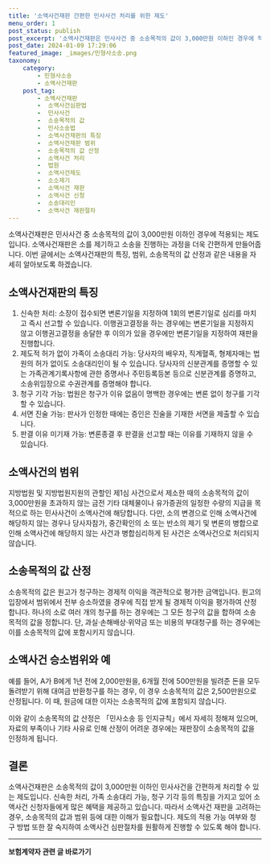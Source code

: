 ```yaml
---
title: '소액사건재판 간편한 민사사건 처리를 위한 제도'
menu_order: 1
post_status: publish
post_excerpt: '소액사건재판은 민사사건 중 소송목적의 값이 3,000만원 이하인 경우에 적용되는 제도입니다. 소액사건재판은 소를 제기하고 소송을 진행하는 과정을 더욱 간편하게 만들어줍니다. 이번 글에서는 소액사건재판의 특징, 범위, 소송목적의 값 산정과 같은 내용을 자세히 알아보도록 하겠습니다.'
post_date: 2024-01-09 17:29:06
featured_image: _images/민형사소송.png
taxonomy:
    category:
        - 민형사소송
        - 소액사건재판
    post_tag:
        - 소액사건재판
        -  소액사건심판법
        -  민사사건
        -  소송목적의 값
        -  민사소송법
        -  소액사건재판의 특징
        -  소액사건재판 범위
        -  소송목적의 값 산정
        -  소액사건 처리
        -  법원
        -  소액사건제도
        -  소소제기
        -  소액사건 재판
        -  소액사건 신청
        -  소송대리인
        -  소액사건 재판절차
---
```



소액사건재판은 민사사건 중 소송목적의 값이 3,000만원 이하인 경우에 적용되는 제도입니다. 소액사건재판은 소를 제기하고 소송을 진행하는 과정을 더욱 간편하게 만들어줍니다. 이번 글에서는 소액사건재판의 특징, 범위, 소송목적의 값 산정과 같은 내용을 자세히 알아보도록 하겠습니다.

## 소액사건재판의 특징

1. 신속한 처리: 소장이 접수되면 변론기일을 지정하여 1회의 변론기일로 심리를 마치고 즉시 선고할 수 있습니다. 이행권고결정을 하는 경우에는 변론기일을 지정하지 않고 이행권고결정을 송달한 후 이의가 있을 경우에만 변론기일을 지정하여 재판을 진행합니다.
2. 제도적 허가 없이 가족이 소송대리 가능: 당사자의 배우자, 직계혈족, 형제자매는 법원의 허가 없이도 소송대리인이 될 수 있습니다. 당사자의 신분관계를 증명할 수 있는 가족관계기록사항에 관한 증명서나 주민등록등본 등으로 신분관계를 증명하고, 소송위임장으로 수권관계를 증명해야 합니다.
3. 청구 기각 가능: 법원은 청구가 이유 없음이 명백한 경우에는 변론 없이 청구를 기각할 수 있습니다.
4. 서면 진술 가능: 판사가 인정한 때에는 증인은 진술을 기재한 서면을 제출할 수 있습니다.
5. 판결 이유 미기재 가능: 변론종결 후 판결을 선고할 때는 이유를 기재하지 않을 수 있습니다.

## 소액사건의 범위

지방법원 및 지방법원지원의 관할인 제1심 사건으로서 제소한 때의 소송목적의 값이 3,000만원을 초과하지 않는 금전 기타 대체물이나 유가증권의 일정한 수량의 지급을 목적으로 하는 민사사건이 소액사건에 해당합니다. 다만, 소의 변경으로 인해 소액사건에 해당하지 않는 경우나 당사자참가, 중간확인의 소 또는 반소의 제기 및 변론의 병합으로 인해 소액사건에 해당하지 않는 사건과 병합심리하게 된 사건은 소액사건으로 처리되지 않습니다.

## 소송목적의 값 산정

소송목적의 값은 원고가 청구하는 경제적 이익을 객관적으로 평가한 금액입니다. 원고의 입장에서 범위에서 전부 승소하였을 경우에 직접 받게 될 경제적 이익을 평가하여 산정합니다. 하나의 소로 여러 개의 청구를 하는 경우에는 그 모든 청구의 값을 합하여 소송목적의 값을 정합니다. 단, 과실·손해배상·위약금 또는 비용의 부대청구를 하는 경우에는 이를 소송목적의 값에 포함시키지 않습니다.

## 소액사건 승소범위와 예

예를 들어, A가 B에게 1년 전에 2,000만원을, 6개월 전에 500만원을 빌려준 돈을 모두 돌려받기 위해 대여금 반환청구를 하는 경우, 이 경우 소송목적의 값은 2,500만원으로 산정됩니다. 이 때, 원금에 대한 이자는 소송목적의 값에 포함되지 않습니다.

이와 같이 소송목적의 값 산정은 「민사소송 등 인지규칙」에서 자세히 정해져 있으며, 자료의 부족이나 기타 사유로 인해 산정이 어려운 경우에는 재판장이 소송목적의 값을 인정하게 됩니다.

## 결론

소액사건재판은 소송목적의 값이 3,000만원 이하인 민사사건을 간편하게 처리할 수 있는 제도입니다. 신속한 처리, 가족 소송대리 가능, 청구 기각 등의 특징을 가지고 있어 소액사건 신청자들에게 많은 혜택을 제공하고 있습니다. 따라서 소액사건 재판을 고려하는 경우, 소송목적의 값과 범위 등에 대한 이해가 필요합니다. 제도의 적용 가능 여부와 청구 방법 또한 잘 숙지하여 소액사건 심판절차를 원활하게 진행할 수 있도록 해야 합니다.
<!-- wp:separator -->
<hr class="wp-block-separator has-alpha-channel-opacity"/>
<!-- /wp:separator -->

<!-- wp:group {"backgroundColor":"base","layout":{"type":"constrained"}} -->
<div class="wp-block-group has-base-background-color has-background"><!-- wp:paragraph {"align":"center","fontSize":"medium"} -->
<p class="has-text-align-center has-large-font-size"><strong>보험계약자 관련 글 바로가기</strong></p>
<!-- /wp:paragraph -->


<!-- wp:latest-posts
{"categories":[{"id":13963,"count":19,"description":"","link":"https://uknowlaw.com/category/%eb%b3%b4%ed%97%98%ea%b3%84%ec%95%bd%ec%9e%90/","name":"보험계약자","slug":"보험계약자","taxonomy":"category","parent":0,"meta":[],"_links":{"self":[{"href":"https://uknowlaw.com/wp-json/wp/v2/categories/13963"}],"collection":[{"href":"https://uknowlaw.com/wp-json/wp/v2/categories"}],"about":[{"href":"https://uknowlaw.com/wp-json/wp/v2/taxonomies/category"}],"wp:post_type":[{"href":"https://uknowlaw.com/wp-json/wp/v2/posts?categories=13963"}],"curies":[{"name":"wp","href":"https://api.w.org/{rel}","templated":true}]}}],"postsToShow":100,"excerptLength":28,"postLayout":"grid","columns":2,"featuredImageAlign":"left","featuredImageSizeSlug":"large","fontSize":"small"} /--></div>
<!-- /wp:group -->